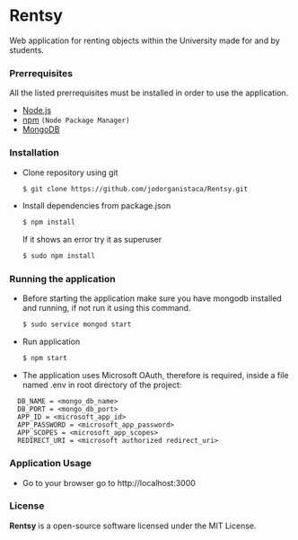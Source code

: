 # Rentsy
Web application for renting objects within the University made for and by students.

### Prerrequisites
All the listed prerrequisites must be installed in order to use the application. 
* <a href="https://nodejs.org/en/">Node.js</a>
* <a href="https://www.npmjs.com/get-npm">npm</a> `(Node Package Manager)`
* <a href="https://www.mongodb.com/download-center">MongoDB</a> 

### Installation
* Clone repository using git
    ```bash
    $ git clone https://github.com/jodorganistaca/Rentsy.git
    ```

* Install dependencies from package.json
    ```bash
    $ npm install
    ```
    If it shows an error try it as superuser
    ```bash
    $ sudo npm install
    ```

### Running the application
* Before starting the application make sure you have mongodb installed and running, if not run it using this command.
    ``` bash
    $ sudo service mongod start
    ```
* Run application
    ``` bash
    $ npm start
    ```
 * The application uses Microsoft OAuth, therefore is required, inside a file named .env in root directory of the project:
  ```basj
    DB_NAME = <mongo_db_name>
    DB_PORT = <mongo_db_port>
    APP_ID = <microsoft_app_id>
    APP_PASSWORD = <microsoft_app_password>
    APP_SCOPES = <microsoft_app_scopes>
    REDIRECT_URI = <microsoft authorized redirect_uri>
   ```

### Application Usage
* Go to your browser go to http://localhost:3000

### **License**
**Rentsy** is a open-source software licensed under the MIT License.
